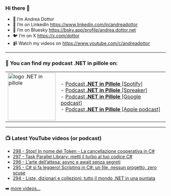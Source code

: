 ### Hi there 👋

- 🖖 I’m Andrea Dottor
- 🔗 I’m on LinkedIn https://www.linkedin.com/in/andreadottor
- 🦋 I’m on Bluesky https://bsky.app/profile/andrea.dottor.net
- 🐦 I’m on X https://x.com/dottor
- 📹 Watch my videos on https://www.youtube.com/c/andreadottor

---

### 📢 You can find my podcast **.NET in pillole** on:
  
<table>
  <tr>
    <td>
      <img src="https://www.dottor.net/images/podcast_logo.png" alt="logo .NET in pillole" width="150" height="150" />
    </td>
    <td>  
- <a href="https://open.spotify.com/show/7jyoG6BBmzvScNOqSpVvQQ?si=XI5bWP2WSNeyuvZjDIVKjw">Podcast <strong>.NET in Pillole</strong> [Spotify]</a><br />
- <a href="https://www.spreaker.com/show/net-in-pillole">Podcast <strong>.NET in Pillole</strong> [Spreaker]</a><br />
- <a href="https://www.google.com/podcasts?feed=aHR0cHM6Ly93d3cuc3ByZWFrZXIuY29tL3Nob3cvMzY4NTM0NC9lcGlzb2Rlcy9mZWVk">Podcast <strong>.NET in Pillole</strong> [Google podcast]</a><br />
- <a href="https://podcasts.apple.com/it/podcast/net-in-pillole/id1478648398">Podcast <strong>.NET in Pillole</strong> [Apple podcast]</a><br />
    </td>
  </tr>
</table>

---

### 📺 Latest YouTube videos (or podcast)

<!-- YOUTUBE:START -->
- [298 - Stop! In nome del Token - La cancellazione cooperativa in C#](https://www.youtube.com/watch?v=J-IQdPeKPHk)
- [297 - Task Parallel Library: metti il turbo al tuo codice C#](https://www.youtube.com/watch?v=_1QWsQkRXmY)
- [296 - L’arte dell’attesa: async e await senza segreti](https://www.youtube.com/watch?v=SetMNuajVB0)
- [295 - C# si fa leggero! Scripting in C#: un file, nessun progetto, zero scuse](https://www.youtube.com/watch?v=Ic1d3J1mJNY)
- [294 - Liste, dizionari e collezioni: tutto il mondo .NET in una puntata](https://www.youtube.com/watch?v=nnabKceoTic)
<!-- YOUTUBE:END -->

➡️ [more videos...](https://www.youtube.com/AndreaDottor)


